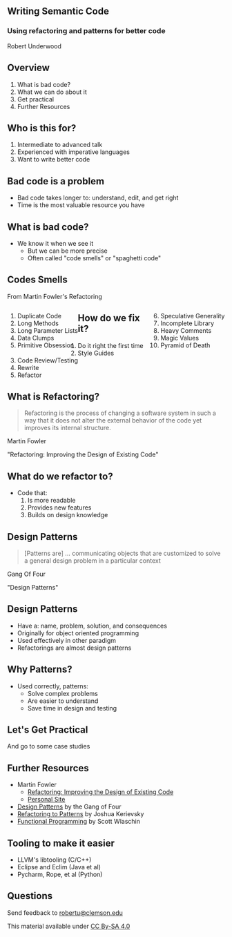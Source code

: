 ## Writing Semantic Code

### Using refactoring and patterns for better code

Robert Underwood


## Overview

1.	What is bad code?
2.	What we can do about it
3.	Get practical
4.	Further Resources


## Who is this for?

1.	Intermediate to advanced talk
2.	Experienced with imperative languages
3.	Want to write better code


## Bad code is a problem

+	Bad code takes longer to: understand, edit, and get right
+	Time is the most valuable resource you have


## What is bad code?

+	We know it when we see it
	+	But we can be more precise <!-- .element class="fragment" data-fragment-index="1" -->
	+	Often called "code smells" or "spaghetti code"<!-- .element class="fragment" data-fragment-index="1" -->


## Codes Smells

<p class="fragment current-visible" data-fragment-index="1">From Martin Fowler's Refactoring</p>
<div class="fragment" style="float: left;" data-fragment-index="1">
	<ol>
		<li>Duplicate Code</li>
		<li>Long Methods</li>
		<li>Long Parameter Lists</li>
		<li>Data Clumps</li>
		<li>Primitive Obsession</li>
	<ol>
</div>
<div class="fragment" style="float: right;" data-fragment-index="1">
	<ol start="6">
		<li>Speculative Generality</li>
		<li>Incomplete Library</li>
		<li>Heavy Comments</li>
		<li class="fragment" data-fragment-index="2" >Magic Values</li>
		<li class="fragment" data-fragment-index="2" >Pyramid of Death</li>
	<ol>
</div>


## How do we fix it?

1.	Do it right the first time <!-- .element:  class="fragment"-->
2.	Style Guides <!-- .element:  class="fragment"-->
3.	Code Review/Testing <!-- .element:  class="fragment"-->
4.	Rewrite <!-- .element:  class="fragment"-->
5.	Refactor <!-- .element:  class="fragment"-->


## What is Refactoring?

> Refactoring is the process of changing a software system in such a way that it does not alter the
> external behavior of the code yet improves its internal structure.

Martin Fowler

"Refactoring: Improving the Design of Existing Code"


## What do we refactor to?

+	Code that:
	1.	Is more readable
	2.	Provides new features
	3.	Builds on design knowledge


## Design Patterns

>   [Patterns are] ... communicating objects that are customized
>   to solve a general design problem in a particular context 

Gang Of Four

"Design Patterns"


## Design Patterns

+	Have a: name, problem, solution, and consequences
+	Originally for object oriented programming
+	Used effectively in other paradigm
+	Refactorings are almost design patterns


## Why Patterns?

+	Used correctly, patterns:
	+	Solve complex problems
	+	Are easier to understand
	+	Save time in design and testing


## Let's Get Practical

And go to some case studies



## Further Resources

+   Martin Fowler
	+   [Refactoring: Improving the Design of Existing Code](refactoring.com)
	+   [Personal Site](martinfowler.com)
+	[Design Patterns](https://en.wikipedia.org/wiki/Design_Patterns) by the Gang of Four 
+	[Refactoring to Patterns](https://www.industriallogic.com/xp/refactoring/) by Joshua Kerievsky
+	[Functional Programming](http://fsharpforfunandprofit.com/fppatterns/) by Scott Wlaschin


## Tooling to make it easier

+   LLVM's libtooling (C/C++)
+   Eclipse and Eclim (Java et al)
+   Pycharm, Rope, et al (Python)


## Questions

Send feedback to <robertu@clemson.edu>

This material available under [CC By-SA 4.0](http://creativecommons.org/licenses/by-sa/4.0/)
